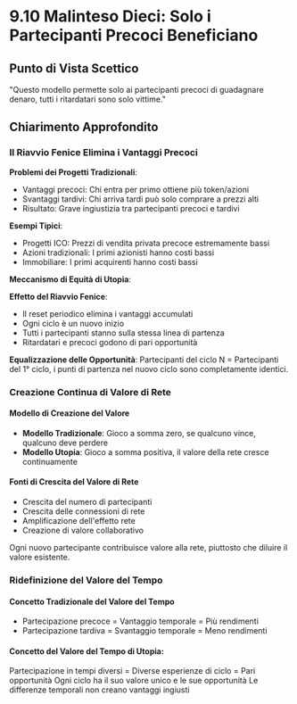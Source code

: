 # 9.10 Malinteso Dieci: Solo i Partecipanti Precoci Beneficiano

## Punto di Vista Scettico

"Questo modello permette solo ai partecipanti precoci di guadagnare denaro, tutti i ritardatari sono solo vittime."

## Chiarimento Approfondito

### Il Riavvio Fenice Elimina i Vantaggi Precoci

**Problemi dei Progetti Tradizionali**:

- Vantaggi precoci: Chi entra per primo ottiene più token/azioni
- Svantaggi tardivi: Chi arriva tardi può solo comprare a prezzi alti
- Risultato: Grave ingiustizia tra partecipanti precoci e tardivi

**Esempi Tipici**:

- Progetti ICO: Prezzi di vendita privata precoce estremamente bassi
- Azioni tradizionali: I primi azionisti hanno costi bassi
- Immobiliare: I primi acquirenti hanno costi bassi

**Meccanismo di Equità di Utopia**:

**Effetto del Riavvio Fenice**:

- Il reset periodico elimina i vantaggi accumulati
- Ogni ciclo è un nuovo inizio
- Tutti i partecipanti stanno sulla stessa linea di partenza
- Ritardatari e precoci godono di pari opportunità

**Equalizzazione delle Opportunità**: Partecipanti del ciclo N = Partecipanti del 1° ciclo, i punti di partenza nel nuovo ciclo sono completamente identici.

### Creazione Continua di Valore di Rete

#### Modello di Creazione del Valore

- **Modello Tradizionale**: Gioco a somma zero, se qualcuno vince, qualcuno deve perdere
- **Modello Utopia**: Gioco a somma positiva, il valore della rete cresce continuamente

#### Fonti di Crescita del Valore di Rete

- Crescita del numero di partecipanti
- Crescita delle connessioni di rete
- Amplificazione dell'effetto rete
- Creazione di valore collaborativo

Ogni nuovo partecipante contribuisce valore alla rete, piuttosto che diluire il valore esistente.

### Ridefinizione del Valore del Tempo

#### Concetto Tradizionale del Valore del Tempo

- Partecipazione precoce = Vantaggio temporale = Più rendimenti
- Partecipazione tardiva = Svantaggio temporale = Meno rendimenti

#### Concetto del Valore del Tempo di Utopia:
Partecipazione in tempi diversi = Diverse esperienze di ciclo = Pari opportunità
Ogni ciclo ha il suo valore unico e le sue opportunità
Le differenze temporali non creano vantaggi ingiusti